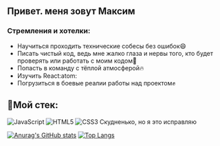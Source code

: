 ## Привет. меня зовут Максим

### Стремления и хотелки:
* Научиться проходить технические собесы без ошибок:smile:
* Писать чистый код, ведь мне жалко глаза и нервы того, кто будет проверять или работать с моим кодом:pill:
* Попасть в команду с тёплой атмосферой:fire:
* Изучить React:atom:
* Погрузиться в боевые реалии работы над проектом:fist:

## :hammer:Мой стек:
![JavaScript](https://img.shields.io/badge/javascript-%23323330.svg?style=for-the-badge&logo=javascript&logoColor=%23F7DF1E)
![HTML5](https://img.shields.io/badge/html5-%23E34F26.svg?style=for-the-badge&logo=html5&logoColor=white)
![CSS3](https://img.shields.io/badge/css3-%231572B6.svg?style=for-the-badge&logo=css3&logoColor=white)
Скудненько, но я это исправляю

[![Anurag's GitHub stats](https://github-readme-stats.vercel.app/api?username=DizZer0&layout=compact&theme=tokyonight)](https://github.com/anuraghazra/github-readme-stats)
[![Top Langs](https://github-readme-stats.vercel.app/api/top-langs/?username=DizZer0&layout=compact&theme=tokyonight)](https://github.com/anuraghazra/github-readme-stats)